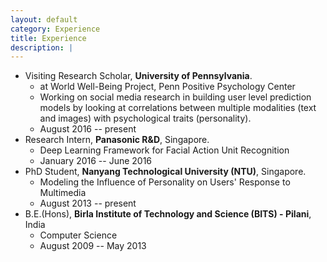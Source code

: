 ```yaml
---
layout: default
category: Experience
title: Experience
description: |
---
```

* Visiting Research Scholar, **University of Pennsylvania**.
    + at World Well-Being Project, Penn Positive Psychology Center
    + Working on social media research in building user level prediction models by looking at correlations between multiple modalities (text and images) with psychological traits (personality).
    + August 2016 -- present
* Research Intern, **Panasonic R&D**, Singapore.   
    + Deep Learning Framework for Facial Action Unit Recognition   
    - January 2016 -- June 2016   
* PhD Student, **Nanyang Technological University (NTU)**, Singapore.   
    + Modeling the Influence of Personality on Users' Response to Multimedia  
    - August 2013 -- present  
* B.E.(Hons), **Birla Institute of Technology and Science (BITS) - Pilani**, India   
    + Computer Science   
    - August 2009 -- May 2013
